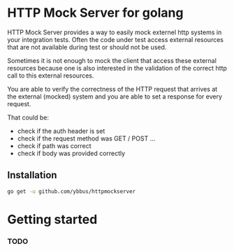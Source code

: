 # HTTP Mock Server for golang
HTTP Mock Server provides a way to easily mock externel http systems in your integration tests.
Often the code under test access external resources that are not available during test or should not be used.

Sometimes it is not enough to mock the client that access these external resources because one is also interested in the validation of the correct http call to this external resources.

You are able to verify the correctness of the HTTP request that arrives at the external (mocked) system and you are able to set a response for every request.

That could be:
- check if the auth header is set
- check if the request method was GET / POST ...
- check if path was correct
- check if body was provided correctly

## Installation

```sh
go get -u github.com/ybbus/httpmockserver
```

# Getting started

### TODO